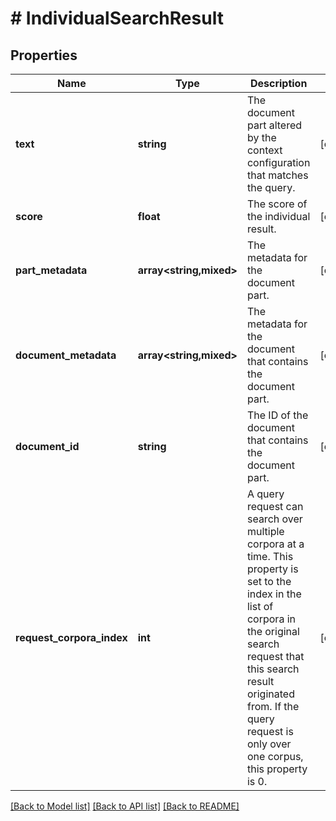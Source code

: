 # # IndividualSearchResult

## Properties

Name | Type | Description | Notes
------------ | ------------- | ------------- | -------------
**text** | **string** | The document part altered by the context configuration that matches the query. | [optional]
**score** | **float** | The score of the individual result. | [optional]
**part_metadata** | **array<string,mixed>** | The metadata for the document part. | [optional]
**document_metadata** | **array<string,mixed>** | The metadata for the document that contains the document part. | [optional]
**document_id** | **string** | The ID of the document that contains the document part. | [optional]
**request_corpora_index** | **int** | A query request can search over multiple corpora at a time. This property  is set to the index in the list of corpora in the original search request that this search result originated from.  If the query request is only over one corpus, this property is 0. | [optional]

[[Back to Model list]](../../README.md#models) [[Back to API list]](../../README.md#endpoints) [[Back to README]](../../README.md)
